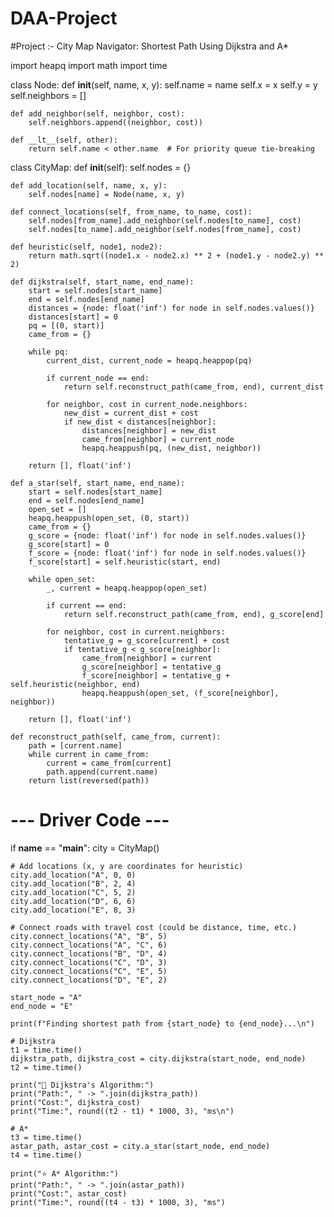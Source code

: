 # DAA-Project
#Project :- City Map Navigator: Shortest Path Using Dijkstra and A*


import heapq
import math
import time

class Node:
    def __init__(self, name, x, y):
        self.name = name
        self.x = x
        self.y = y
        self.neighbors = []

    def add_neighbor(self, neighbor, cost):
        self.neighbors.append((neighbor, cost))

    def __lt__(self, other):
        return self.name < other.name  # For priority queue tie-breaking

class CityMap:
    def __init__(self):
        self.nodes = {}

    def add_location(self, name, x, y):
        self.nodes[name] = Node(name, x, y)

    def connect_locations(self, from_name, to_name, cost):
        self.nodes[from_name].add_neighbor(self.nodes[to_name], cost)
        self.nodes[to_name].add_neighbor(self.nodes[from_name], cost)

    def heuristic(self, node1, node2):
        return math.sqrt((node1.x - node2.x) ** 2 + (node1.y - node2.y) ** 2)

    def dijkstra(self, start_name, end_name):
        start = self.nodes[start_name]
        end = self.nodes[end_name]
        distances = {node: float('inf') for node in self.nodes.values()}
        distances[start] = 0
        pq = [(0, start)]
        came_from = {}

        while pq:
            current_dist, current_node = heapq.heappop(pq)

            if current_node == end:
                return self.reconstruct_path(came_from, end), current_dist

            for neighbor, cost in current_node.neighbors:
                new_dist = current_dist + cost
                if new_dist < distances[neighbor]:
                    distances[neighbor] = new_dist
                    came_from[neighbor] = current_node
                    heapq.heappush(pq, (new_dist, neighbor))

        return [], float('inf')

    def a_star(self, start_name, end_name):
        start = self.nodes[start_name]
        end = self.nodes[end_name]
        open_set = []
        heapq.heappush(open_set, (0, start))
        came_from = {}
        g_score = {node: float('inf') for node in self.nodes.values()}
        g_score[start] = 0
        f_score = {node: float('inf') for node in self.nodes.values()}
        f_score[start] = self.heuristic(start, end)

        while open_set:
            _, current = heapq.heappop(open_set)

            if current == end:
                return self.reconstruct_path(came_from, end), g_score[end]

            for neighbor, cost in current.neighbors:
                tentative_g = g_score[current] + cost
                if tentative_g < g_score[neighbor]:
                    came_from[neighbor] = current
                    g_score[neighbor] = tentative_g
                    f_score[neighbor] = tentative_g + self.heuristic(neighbor, end)
                    heapq.heappush(open_set, (f_score[neighbor], neighbor))

        return [], float('inf')

    def reconstruct_path(self, came_from, current):
        path = [current.name]
        while current in came_from:
            current = came_from[current]
            path.append(current.name)
        return list(reversed(path))


# --- Driver Code ---
if __name__ == "__main__":
    city = CityMap()

    # Add locations (x, y are coordinates for heuristic)
    city.add_location("A", 0, 0)
    city.add_location("B", 2, 4)
    city.add_location("C", 5, 2)
    city.add_location("D", 6, 6)
    city.add_location("E", 8, 3)

    # Connect roads with travel cost (could be distance, time, etc.)
    city.connect_locations("A", "B", 5)
    city.connect_locations("A", "C", 6)
    city.connect_locations("B", "D", 4)
    city.connect_locations("C", "D", 3)
    city.connect_locations("C", "E", 5)
    city.connect_locations("D", "E", 2)

    start_node = "A"
    end_node = "E"

    print(f"Finding shortest path from {start_node} to {end_node}...\n")

    # Dijkstra
    t1 = time.time()
    dijkstra_path, dijkstra_cost = city.dijkstra(start_node, end_node)
    t2 = time.time()

    print("🔷 Dijkstra's Algorithm:")
    print("Path:", " -> ".join(dijkstra_path))
    print("Cost:", dijkstra_cost)
    print("Time:", round((t2 - t1) * 1000, 3), "ms\n")

    # A*
    t3 = time.time()
    astar_path, astar_cost = city.a_star(start_node, end_node)
    t4 = time.time()

    print("⭐ A* Algorithm:")
    print("Path:", " -> ".join(astar_path))
    print("Cost:", astar_cost)
    print("Time:", round((t4 - t3) * 1000, 3), "ms")
